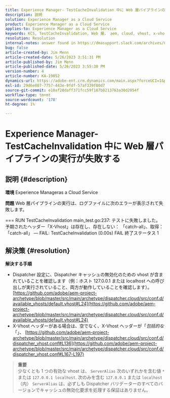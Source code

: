 ```yaml
---
title: Experience Manager- TestCacheInvalidation 中に Web 層パイプラインの実行が失敗する
description: 説明
solution: Experience Manager as a Cloud Service
product: Experience Manager as a Cloud Service
applies-to: Experience Manager as a Cloud Service
keywords: KCS, TestCacheInvalidation, Web 層， aem, cloud, vhost, x-vhost，トラブルシューティング，Experience Manager，パイプライン実行の失敗，失敗
resolution: Resolution
internal-notes: answer found in https://dmasupport.slack.com/archives/C013SBSHPKK/p1645102872540889?thread_ts=1645102277.855389&cid=C013SBSHPKK
bug: false
article-created-by: Jim Menn
article-created-date: 5/26/2023 3:51:31 PM
article-published-by: Jim Menn
article-published-date: 5/26/2023 3:55:30 PM
version-number: 4
article-number: KA-19052
dynamics-url: https://adobe-ent.crm.dynamics.com/main.aspx?forceUCI=1&pagetype=entityrecord&etn=knowledgearticle&id=7a6df82b-ddfb-ed11-8849-6045bd006e5a
exl-id: 29d6e807-7757-443e-9fdf-57af339f00d7
source-git-commit: e10af28daff371fcc59f187b8213763a30d2054f
workflow-type: tm+mt
source-wordcount: '178'
ht-degree: 1%

---
```


# Experience Manager- TestCacheInvalidation 中に Web 層パイプラインの実行が失敗する

## 説明 {#description}


<b>環境</b>
Experience Manageras a Cloud Service

<b>問題</b>
Web 層パイプラインの実行は、ログファイルに次のエラーが表示されて失敗します。

=== RUN TestCacheInvalidation main_test.go:237: テストに失敗しました。 予期されたヘッダー「X-Vhost」は存在し、存在しない： 「catch-all」、取得： 「catch-all」 — FAIL: TestCacheInvalidation (0.00s) FAIL 終了ステータス 1


## 解決策 {#resolution}

<b>解決する手順</b>

- Dispatcher 設定に、Dispatcher キャッシュの無効化のための vhost が含まれていることを確認します（例：ホスト 127.0.0.1 または localhost への呼び出しが実行されていること、両方が動作していることを確認します）。 [https://github.com/adobe/aem-project-archetype/blob/master/src/main/archetype/dispatcher.cloud/src/conf.d/available_vhosts/default.vhost#L24](https://github.com/adobe/aem-project-archetype/blob/master/src/main/archetype/dispatcher.cloud/src/conf.d/available_vhosts/default.vhost#L24)
- X-Vhost ヘッダーがある場合は、空でなく、X-Vhost ヘッダーが「*包括的な*「」、 [https://github.com/adobe/aem-project-archetype/blob/master/src/main/archetype/dispatcher.cloud/src/conf.d/dispatcher_vhost.conf#L136](https://github.com/adobe/aem-project-archetype/blob/master/src/main/archetype/dispatcher.cloud/src/conf.d/dispatcher_vhost.conf#L167-L197)

> **重要**\
> 少なくとも 1 つの有効な vhost は、 `ServerAlias` 次のいずれかを含む値 `*` または `127.0.0.1 localhost`. 次のみを含む `127.0.0.1` または `localhost` （内） `ServerAlias` は、必ずしも Dispatcher バリデーターのすべてのバージョンでキャッシュの無効化要求を処理する保証はありません。

